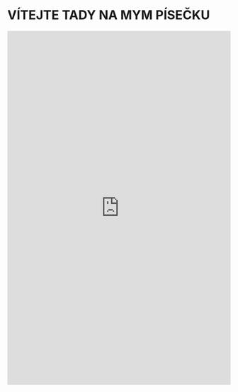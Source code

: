 # VÍTEJTE TADY NA MYM PÍSEČKU
<iframe src="https://uploads.knightlab.com/storymapjs/825feaf2aa847400e98169ca9b76fc82/husitske-valky/index.html" frameborder="0" width="100%" height="800"></iframe>
